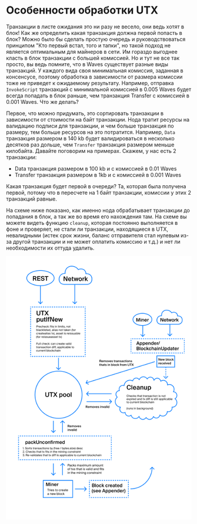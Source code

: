 # Особенности обработки UTX

Транзакции в листе ожидания это ни разу не весело, они ведь хотят в блок! Как же определить какая транзакция должна первой попасть в блок? Можно было бы сделать простую очередь и руководствоваться принципом "Кто первый встал, того и тапки", но такой подход не является оптимальным для майнеров в сети. Им гораздо выгоднее класть в блок транзакции с большей комиссией. Но и тут не все так просто, вы ведь помните, что в Waves существует разные виды транзакций. У каждого вида своя минимальная комиссия, заданная в консенсусе, поэтому обработка в зависимости от размера комиссии тоже не приведет к ожидаемому результату. Например, отправка `InvokeScript` транзакций с минимальной комиссией в 0.005 Waves будет всегда попадать в блок раньше, чем транзакция Transfer с комиссией в 0.001 Waves. Что же делать?

Первое, что можно придумать, это сортировать транзакции в зависимости от стоимости на байт транзакции. Нода тратит ресурсы на валидацию подписи для транзакции, и чем больше транзакция по размеру, тем больше ресурсов на это потратится. Например, `Data` транзакция размером в 140 kb будет валидироваться в несколько десятков раз дольше, чем `Transfer` транзакция размером меньше килобайта. Давайте поговорим на примерах. Скажем, у нас есть 2 транзакции:

- Data транзакция размером в 100 kb и с комиссией в 0.01 Waves
- Transfer транзакция размером в 1kb и с комиссией в 0.001 Waves

Какая транзакция будет первой в очереди? Та, которая была получена первой, потому что в пересчете на 1 байт транзакции, комиссии у этих 2 транзакций равные.

На схеме ниже показано, как именно нода обрабатывает транзакции до попадания в блок, а так же во время его нахождения там. На схеме вы можете видеть функцию `cleanup`, которая постоянно выполняется в фоне и проверяет, не стали ли транзакции, находящиеся в UTX, невалидными (истек срок жизни, баланс отправителя стал нулевым из-за другой транзакции и не может оплатить комиссию и т.д.) и нет ли необходимости их оттуда удалить.

![UTX pool details](../../assets/37F7DE3C-90E8-49FD-BD5D-16779F29D3F0.png "UTX pool details")
